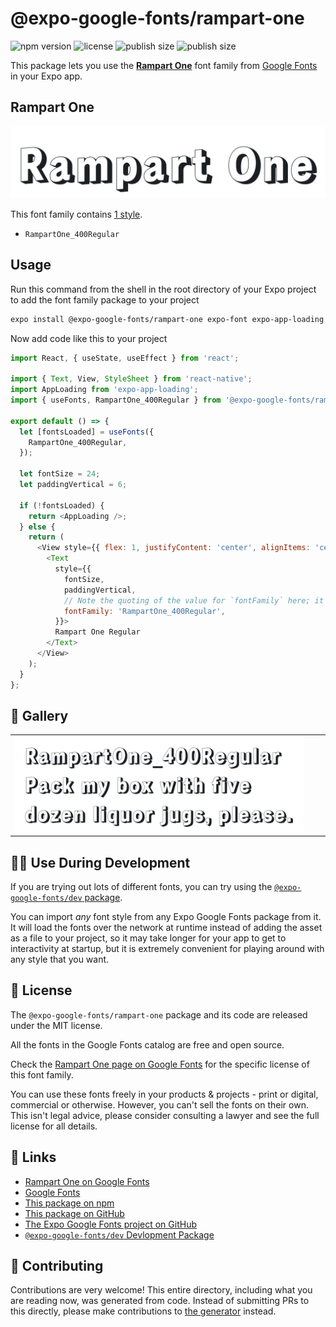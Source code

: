 # @expo-google-fonts/rampart-one

![npm version](https://flat.badgen.net/npm/v/@expo-google-fonts/rampart-one)
![license](https://flat.badgen.net/github/license/expo/google-fonts)
![publish size](https://flat.badgen.net/packagephobia/install/@expo-google-fonts/rampart-one)
![publish size](https://flat.badgen.net/packagephobia/publish/@expo-google-fonts/rampart-one)

This package lets you use the [**Rampart One**](https://fonts.google.com/specimen/Rampart+One) font family from [Google Fonts](https://fonts.google.com/) in your Expo app.

## Rampart One

![Rampart One](./font-family.png)

This font family contains [1 style](#-gallery).

- `RampartOne_400Regular`

## Usage

Run this command from the shell in the root directory of your Expo project to add the font family package to your project
```sh
expo install @expo-google-fonts/rampart-one expo-font expo-app-loading
```

Now add code like this to your project
```js
import React, { useState, useEffect } from 'react';

import { Text, View, StyleSheet } from 'react-native';
import AppLoading from 'expo-app-loading';
import { useFonts, RampartOne_400Regular } from '@expo-google-fonts/rampart-one';

export default () => {
  let [fontsLoaded] = useFonts({
    RampartOne_400Regular,
  });

  let fontSize = 24;
  let paddingVertical = 6;

  if (!fontsLoaded) {
    return <AppLoading />;
  } else {
    return (
      <View style={{ flex: 1, justifyContent: 'center', alignItems: 'center' }}>
        <Text
          style={{
            fontSize,
            paddingVertical,
            // Note the quoting of the value for `fontFamily` here; it expects a string!
            fontFamily: 'RampartOne_400Regular',
          }}>
          Rampart One Regular
        </Text>
      </View>
    );
  }
};

```

## 🔡 Gallery


||||
|-|-|-|
|![RampartOne_400Regular](./RampartOne_400Regular.ttf.png)||||


## 👩‍💻 Use During Development

If you are trying out lots of different fonts, you can try using the [`@expo-google-fonts/dev` package](https://github.com/expo/google-fonts/tree/master/font-packages/dev#readme).

You can import *any* font style from any Expo Google Fonts package from it. It will load the fonts
over the network at runtime instead of adding the asset as a file to your project, so it may take longer
for your app to get to interactivity at startup, but it is extremely convenient
for playing around with any style that you want.

## 📖 License

The `@expo-google-fonts/rampart-one` package and its code are released under the MIT license.

All the fonts in the Google Fonts catalog are free and open source.

Check the [Rampart One page on Google Fonts](https://fonts.google.com/specimen/Rampart+One) for the specific license of this font family.

You can use these fonts freely in your products & projects - print or digital, commercial or otherwise. However, you can't sell the fonts on their own. This isn't legal advice, please consider consulting a lawyer and see the full license for all details.

## 🔗 Links

- [Rampart One on Google Fonts](https://fonts.google.com/specimen/Rampart+One)
- [Google Fonts](https://fonts.google.com/)
- [This package on npm](https://www.npmjs.com/package/@expo-google-fonts/rampart-one)
- [This package on GitHub](https://github.com/expo/google-fonts/tree/master/font-packages/rampart-one)
- [The Expo Google Fonts project on GitHub](https://github.com/expo/google-fonts)
- [`@expo-google-fonts/dev` Devlopment Package](https://github.com/expo/google-fonts/tree/master/font-packages/dev)

## 🤝 Contributing

Contributions are very welcome! This entire directory, including what you are reading now, was generated from code. Instead of submitting PRs to this directly, please make contributions to [the generator](https://github.com/expo/google-fonts/tree/master/packages/generator) instead.
